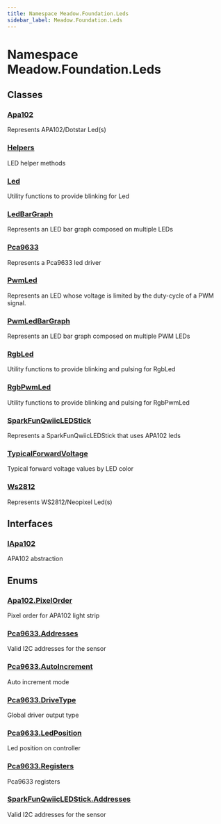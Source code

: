```yaml
---
title: Namespace Meadow.Foundation.Leds
sidebar_label: Meadow.Foundation.Leds
---
```

# Namespace Meadow.Foundation.Leds
## Classes
### [Apa102](../Meadow.Foundation.Leds/Apa102)
Represents APA102/Dotstar Led(s)
### [Helpers](../Meadow.Foundation.Leds/Helpers)
LED helper methods
### [Led](../Meadow.Foundation.Leds/Led)
Utility functions to provide blinking for Led
### [LedBarGraph](../Meadow.Foundation.Leds/LedBarGraph)
Represents an LED bar graph composed on multiple LEDs
### [Pca9633](../Meadow.Foundation.Leds/Pca9633)
Represents a Pca9633 led driver
### [PwmLed](../Meadow.Foundation.Leds/PwmLed)
Represents an LED whose voltage is limited by the duty-cycle of a PWM
signal.
### [PwmLedBarGraph](../Meadow.Foundation.Leds/PwmLedBarGraph)
Represents an LED bar graph composed on multiple PWM LEDs
### [RgbLed](../Meadow.Foundation.Leds/RgbLed)
Utility functions to provide blinking and pulsing for RgbLed
### [RgbPwmLed](../Meadow.Foundation.Leds/RgbPwmLed)
Utility functions to provide blinking and pulsing for RgbPwmLed
### [SparkFunQwiicLEDStick](../Meadow.Foundation.Leds/SparkFunQwiicLEDStick)
Represents a SparkFunQwiicLEDStick that uses APA102 leds
### [TypicalForwardVoltage](../Meadow.Foundation.Leds/TypicalForwardVoltage)
Typical forward voltage values by LED color
### [Ws2812](../Meadow.Foundation.Leds/Ws2812)
Represents WS2812/Neopixel Led(s)
## Interfaces
### [IApa102](../Meadow.Foundation.Leds/IApa102)
APA102 abstraction
## Enums
### [Apa102.PixelOrder](../Meadow.Foundation.Leds/Apa102.PixelOrder)
Pixel order for APA102 light strip
### [Pca9633.Addresses](../Meadow.Foundation.Leds/Pca9633.Addresses)
Valid I2C addresses for the sensor
### [Pca9633.AutoIncrement](../Meadow.Foundation.Leds/Pca9633.AutoIncrement)
Auto increment mode
### [Pca9633.DriveType](../Meadow.Foundation.Leds/Pca9633.DriveType)
Global driver output type
### [Pca9633.LedPosition](../Meadow.Foundation.Leds/Pca9633.LedPosition)
Led position on controller
### [Pca9633.Registers](../Meadow.Foundation.Leds/Pca9633.Registers)
Pca9633 registers
### [SparkFunQwiicLEDStick.Addresses](../Meadow.Foundation.Leds/SparkFunQwiicLEDStick.Addresses)
Valid I2C addresses for the sensor
